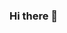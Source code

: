 ### Hi there 👋

<!--
**imDashing/imDashing** is a ✨ _special_ ✨ repository because its `README.md` (this file) appears on your GitHub profile.

Here are some ideas to get you started:

👋Hi, I’m @imDashing
👀 I’m interested in programing
🌱 I’m currently learning Php and Python
📫 How to reach me T.me/Xx_Dashing_xX
-->
